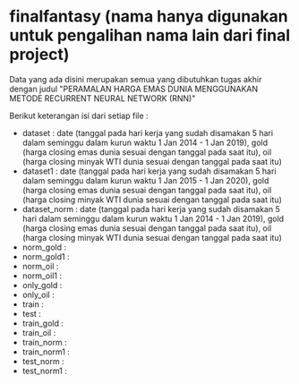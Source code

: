 # finalfantasy (nama hanya digunakan untuk pengalihan nama lain dari final project)
Data yang ada disini merupakan semua yang dibutuhkan tugas akhir dengan judul "PERAMALAN HARGA EMAS DUNIA MENGGUNAKAN METODE RECURRENT NEURAL NETWORK (RNN)"

Berikut keterangan isi dari setiap file :
- dataset : date (tanggal pada hari kerja yang sudah disamakan 5 hari dalam seminggu dalam kurun waktu 1 Jan 2014 - 1 Jan 2019), gold (harga closing emas dunia sesuai dengan tanggal pada saat itu), oil (harga closing minyak WTI dunia sesuai dengan tanggal pada saat itu)
- dataset1 : date (tanggal pada hari kerja yang sudah disamakan 5 hari dalam seminggu dalam kurun waktu 1 Jan 2015 - 1 Jan 2020), gold (harga closing emas dunia sesuai dengan tanggal pada saat itu), oil (harga closing minyak WTI dunia sesuai dengan tanggal pada saat itu)
- dataset_norm : date (tanggal pada hari kerja yang sudah disamakan 5 hari dalam seminggu dalam kurun waktu 1 Jan 2014 - 1 Jan 2019), gold (harga closing emas dunia sesuai dengan tanggal pada saat itu), oil (harga closing minyak WTI dunia sesuai dengan tanggal pada saat itu)
- norm_gold : 
- norm_gold1 : 
- norm_oil : 
- norm_oil1 : 
- only_gold :
- only_oil :
- train :
- test :
- train_gold :
- train_oil :
- train_norm :
- train_norm1 :
- test_norm : 
- test_norm1 : 
